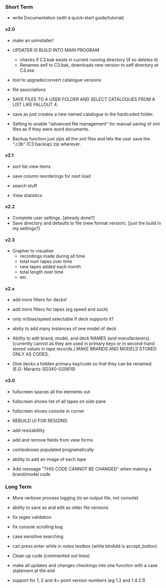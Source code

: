 ### Short Term

- write Documentation (with a quick-start guide/tutorial)



#### v2.0


- make an uninstaller!

- UPDATER IS BUILD INTO MAIN PROGRAM
    - checks if C3.bak exists in current running directory (if so deletes it)
    - Renames self to C3.bak, downloads new version to self directory at C3.exe

- tool to upgrade/convert catalogue versions
- file associations

- SAVE FILES TO A USER FOLDER AND SELECT CATALOGUES FROM A LIST LIKE FALLOUT 4.
- save as just creates a new named catalogue in the hardcoded folder.
- Setting to anable "advanced file management" for manual saving of xml files as if they were word documents.

- Backup function just zips all the xml files and lets the user save the ".c3b" (C3 backup) zip wherever.



#### v2.1

- sort list view items
- save column reorderings for next load

- search stuff

- View statistics



#### v2.2

- Complete user settings. [already done?]
- Save directory and defaults to file (new format version). [just the build in my.settings?]



#### v2.3

- Grapher to visualise
  - recordings made during all time
  - total num tapes over time
  - new tapes added each month
  - total length over time
  - etc
 
 
 
#### v2.x

- add more filters for decks!
- add more filters for tapes (eg speed and such)

- only nr/bias/speed selectable if deck supports it?

- abiity to add many instances of one model of deck


- Ability to edit brand, model, and deck NAMES (and manufacterers). [currently cannot as they are used in primary keys or in second-hand stored values in tape records.] MAKE BRANDS AND MODELS STORED ONLY AS CODES.
- Give decks a hidden primary key/code so that they can be renamed. (E.G: Marantz-SD340-020619)



#### v3.0

- fullscreen spaces all the elements out
- fullscreen shows list of all tapes on side pane
- fullscreen shows console in corner

- REBUILD UI FOR RESIZING
- add resizablility
- add and remove fields from view forms
- comboboxes populated programatically

- ability to add an image of each tape

- Add message "THIS CODE CANNOT BE CHANGED" when making a brand/model code



### Long Term



- More verbose process logging (to an output file, not console)

- ability to save as and edit as older file versions



- fix regex validation
- fix console scrolling bug
- case sensitive searching
- can press enter while in notes textbox (while btnAdd is accept_button)



- Clean up code (commented out lines)

- make all updates and changes checkings into one funciton with a case statement at the end



- support for 1, 2 and 4+ point version numbers (eg 1.3 and 1.4.2.1)

